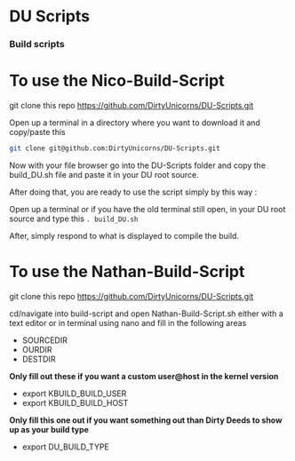 # DU Scripts #

### Build scripts ###

# To use the Nico-Build-Script

git clone this repo
https://github.com/DirtyUnicorns/DU-Scripts.git

Open up a terminal in a directory where you want to download it and copy/paste this

```bash
git clone git@github.com:DirtyUnicorns/DU-Scripts.git
```

Now with your file browser go into the DU-Scripts folder and copy the build_DU.sh file and paste it in your DU root source.

After doing that, you are ready to use the script simply by this way :

Open up a terminal or if you have the old terminal still open, in your DU root source and type this ```. build_DU.sh```

After, simply respond to what is displayed to compile the build.


# To use the Nathan-Build-Script

git clone this repo
https://github.com/DirtyUnicorns/DU-Scripts.git

cd/navigate into build-script and open Nathan-Build-Script.sh either with a text editor or in terminal using nano
and fill in the following areas

- SOURCEDIR
- OURDIR
- DESTDIR

<b>Only fill out these if you want a custom user@host in the kernel version</b>
- export KBUILD_BUILD_USER
- export KBUILD_BUILD_HOST

<b>Only fill this one out if you want something out than Dirty Deeds to show up as your build type</b>
- export DU_BUILD_TYPE
